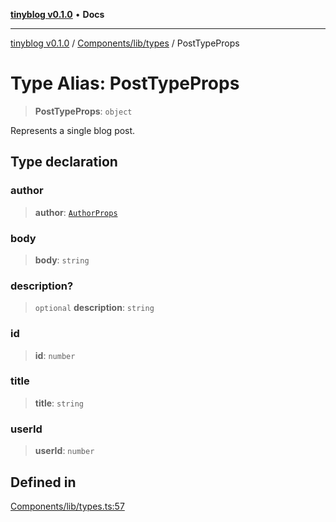 [**tinyblog v0.1.0**](../../../../README.md) • **Docs**

***

[tinyblog v0.1.0](../../../../modules.md) / [Components/lib/types](../README.md) / PostTypeProps

# Type Alias: PostTypeProps

> **PostTypeProps**: `object`

Represents a single blog post.

## Type declaration

### author

> **author**: [`AuthorProps`](AuthorProps.md)

### body

> **body**: `string`

### description?

> `optional` **description**: `string`

### id

> **id**: `number`

### title

> **title**: `string`

### userId

> **userId**: `number`

## Defined in

[Components/lib/types.ts:57](https://github.com/soumyaRauth/tinyblog/blob/08b705b334f790cb2abe6139659ab77dc5d8c110/Components/lib/types.ts#L57)
